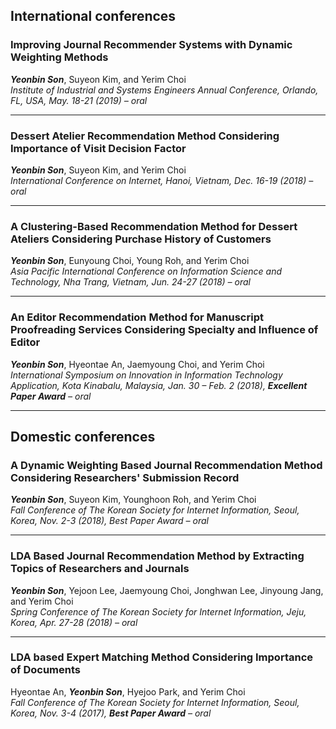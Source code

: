 ## International conferences

### Improving Journal Recommender Systems with Dynamic Weighting Methods
***Yeonbin Son***, Suyeon Kim, and Yerim Choi  
_Institute of Industrial and Systems Engineers Annual Conference, Orlando, FL, USA, May. 18-21 (2019) – oral_

***

### Dessert Atelier Recommendation Method Considering Importance of Visit Decision Factor
***Yeonbin Son***, Suyeon Kim, and Yerim Choi  
_International Conference on Internet, Hanoi, Vietnam, Dec. 16-19 (2018) – oral_

***

### A Clustering-Based Recommendation Method for Dessert Ateliers Considering Purchase History of Customers
***Yeonbin Son***, Eunyoung Choi, Young Roh, and Yerim Choi  
_Asia Pacific International Conference on Information Science and Technology, Nha Trang, Vietnam, Jun. 24-27 (2018) – oral_

***

### An Editor Recommendation Method for Manuscript Proofreading Services Considering Specialty and Influence of Editor
***Yeonbin Son***, Hyeontae An, Jaemyoung Choi, and Yerim Choi  
_International Symposium on Innovation in Information Technology Application, Kota Kinabalu, Malaysia, Jan. 30 – Feb. 2 (2018), **Excellent Paper Award** – oral_

***    


## Domestic conferences

### A Dynamic Weighting Based Journal Recommendation Method Considering Researchers' Submission Record
***Yeonbin Son***, Suyeon Kim, Younghoon Roh, and Yerim Choi  
_Fall Conference of The Korean Society for Internet Information, Seoul, Korea, Nov. 2-3 (2018), Best Paper Award – oral_

***

### LDA Based Journal Recommendation Method by Extracting Topics of Researchers and Journals
***Yeonbin Son***, Yejoon Lee, Jaemyoung Choi, Jonghwan Lee, Jinyoung Jang, and Yerim Choi  
_Spring Conference of The Korean Society for Internet Information, Jeju, Korea, Apr. 27-28 (2018) – oral_

***

### LDA based Expert Matching Method Considering Importance of Documents
Hyeontae An, ***Yeonbin Son***, Hyejoo Park, and Yerim Choi  
_Fall Conference of The Korean Society for Internet Information, Seoul, Korea, Nov. 3-4 (2017), **Best Paper Award** – oral_
